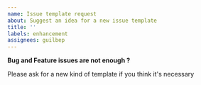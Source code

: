 ```yaml
---
name: Issue template request
about: Suggest an idea for a new issue template
title: ''
labels: enhancement
assignees: guilbep
---
```


**Bug and Feature issues are not enough ?**

Please ask for a new kind of template if you think it's necessary
